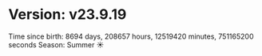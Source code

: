 # Version: v23.9.19
Time since birth: 8694 days, 208657 hours, 12519420 minutes, 751165200 seconds
Season: Summer ☀️

